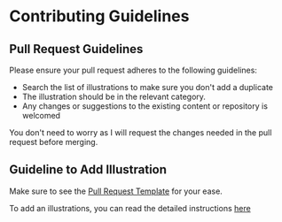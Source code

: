 # Contributing Guidelines

## Pull Request Guidelines

Please ensure your pull request adheres to the following guidelines:
- Search the list of illustrations to make sure you don't add a duplicate
- The illustration should be in the relevant category.
- Any changes or suggestions to the existing content or repository is welcomed

You don't need to worry as I will request the changes needed in the pull request before merging.

## Guideline to Add Illustration

Make sure to see the [Pull Request Template](https://github.com/Anmol-Baranwal/Awesome-Illustrations-4Projects/blob/main/PULL_REQUEST_TEMPLATE.md) for your ease.

To add an illustrations, you can read the detailed instructions [here](https://github.com/Anmol-Baranwal/Awesome-Illustrations-4Projects#-how-to-contribute-)

